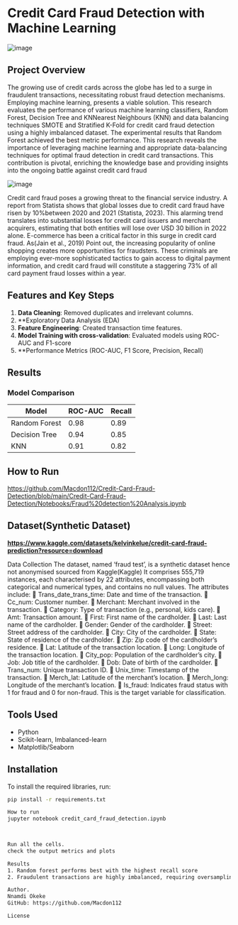 # Credit Card Fraud Detection with Machine Learning 

![image](https://github.com/user-attachments/assets/85657d6c-ad59-4d46-9f0d-9010a18eaf6d)

## Project Overview  
The growing use of credit cards  across the globe has led to a surge in fraudulent transactions, necessitating robust fraud detection mechanisms. Employing machine learning, presents a viable solution. This research evaluates the performance of various machine learning classifiers, Random Forest, Decision Tree and  KNNearest Neighbours (KNN) and data balancing techniques SMOTE and Stratified K-Fold for credit card fraud detection using a highly imbalanced dataset. The experimental results that Random Forest achieved the best metric performance. This research reveals the importance of leveraging machine learning and appropriate data-balancing techniques for optimal fraud detection in credit card transactions. This contribution is pivotal, enriching the knowledge base and providing insights into the ongoing battle against credit card fraud

![image](https://github.com/user-attachments/assets/418379cd-3d62-4a32-9fcd-146ad9cbfbf1)

Credit card fraud poses a growing threat to the financial service industry. A report from Statista shows that global losses due to credit card fraud have risen by 10%between 2020 and 2021 (Statista, 2023). This alarming trend translates into substantial losses for credit card issuers and merchant acquirers, estimating that both entities will lose over USD 30 billion in 2022 alone. E-commerce has been a critical factor in this surge in credit card fraud. As(Jain et al., 2019) Point out, the increasing popularity of online shopping creates more opportunities for fraudsters. These criminals are employing ever-more sophisticated tactics to gain access to digital payment information, and credit card fraud will constitute a staggering 73% of all card payment fraud losses within a year.

## Features and Key Steps  
1. **Data Cleaning**: Removed duplicates and irrelevant columns.
2. **Exploratory Data Analysis (EDA)
2. **Feature Engineering**: Created transaction time features.  
3. **Model Training with cross-validation**: Evaluated models using ROC-AUC and F1-score
4. **Performance Metrics (ROC-AUC, F1 Score, Precision, Recall)
  

## Results   

### Model Comparison  
| Model          | ROC-AUC | Recall |  
|----------------|---------|--------|  
| Random Forest  | 0.98    | 0.89   |  
| Decision Tree  | 0.94    | 0.85   |  
| KNN            | 0.91    | 0.82   |  

 
 
## How to Run  
https://github.com/Macdon112/Credit-Card-Fraud-Detection/blob/main/Credit-Card-Fraud-Detection/Notebooks/Fraud%20detection%20Analysis.ipynb

## Dataset(Synthetic Dataset)  
**https://www.kaggle.com/datasets/kelvinkelue/credit-card-fraud-prediction?resource=download**

Data Collection 
The dataset, named ‘fraud test’, is a synthetic dataset hence not anonymised sourced from Kaggle(Kaggle) It comprises 555,719 instances, each characterised by 22 attributes, encompassing both categorical and numerical types, and contains no null values. The attributes include:
 Trans_date_trans_time: Date and time of the transaction. 
 Cc_num: Customer number. 
 Merchant: Merchant involved in the transaction. 
 Category: Type of transaction (e.g., personal, kids care). 
 Amt: Transaction amount. 
 First: First name of the cardholder. 
 Last: Last name of the cardholder. 
 Gender: Gender of the cardholder. 
 Street: Street address of the cardholder. 
 City: City of the cardholder. 
 State: State of residence of the cardholder. 
 Zip: Zip code of the cardholder’s residence. 
 Lat: Latitude of the transaction location. 
 Long: Longitude of the transaction location. 
 City_pop: Population of the cardholder’s city. 
 Job: Job title of the cardholder. 
 Dob: Date of birth of the cardholder. 
 Trans_num: Unique transaction ID. 
 Unix_time: Timestamp of the transaction. 
 Merch_lat: Latitude of the merchant’s location. 
 Merch_long: Longitude of the merchant’s location. 
 Is_fraud: Indicates fraud status with 1 for fraud and 0 for non-fraud. This is the target 
variable for classification.

## Tools Used  
- Python  
- Scikit-learn, Imbalanced-learn  
- Matplotlib/Seaborn  


## Installation
To install the required libraries, run:
```bash
pip install -r requirements.txt

How to run 
jupyter notebook credit_card_fraud_detection.ipynb


 
Run all the cells.
check the output metrics and plots

Results
1. Random forest performs best with the highest recall score
2. Fraudulent transactions are highly imbalanced, requiring oversampling

Author.
Nnamdi Okeke 
GitHub: https://github.com/Macdon112

License
